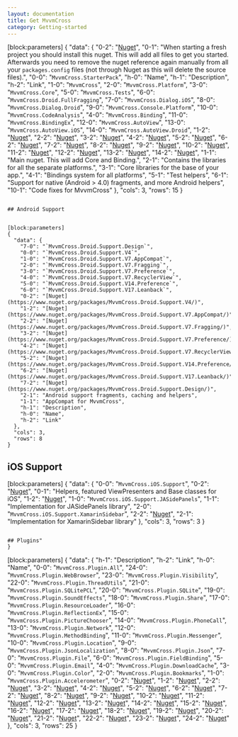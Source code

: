 ```yaml
---
layout: documentation
title: Get MvvmCross
category: Getting-started
---
```

[block:parameters]
{
  "data": {
    "0-2": "[Nuget](https://www.nuget.org/packages/MvvmCross.StarterPack/)",
    "0-1": "When starting a fresh project you should install this nuget. This will add all files to get you started. Afterwards you need to remove the nuget reference again manually from all your `packages.config` files (not through Nuget as this will delete the source files).",
    "0-0": "`MvvmCross.StarterPack`",
    "h-0": "Name",
    "h-1": "Description",
    "h-2": "Link",
    "1-0": "`MvvmCross`",
    "2-0": "`MvvmCross.Platform`",
    "3-0": "`MvvmCross.Core`",
    "5-0": "`MvvmCross.Tests`",
    "6-0": "`MvvmCross.Droid.FullFragging`",
    "7-0": "`MvvmCross.Dialog.iOS`",
    "8-0": "`MvvmCross.Dialog.Droid`",
    "9-0": "`MvvmCross.Console.Platform`",
    "10-0": "`MvvmCross.CodeAnalysis`",
    "4-0": "`MvvmCross.Binding`",
    "11-0": "`MvvmCross.BindingEx`",
    "12-0": "`MvvmCross.AutoView`",
    "13-0": "`MvvmCross.AutoView.iOS`",
    "14-0": "`MvvmCross.AutoView.Droid`",
    "1-2": "[Nuget](https://www.nuget.org/packages/MvvmCross/)",
    "2-2": "[Nuget](https://www.nuget.org/packages/MvvmCross.Platform/)",
    "3-2": "[Nuget](https://www.nuget.org/packages/MvvmCross.Core/)",
    "4-2": "[Nuget](https://www.nuget.org/packages/MvvmCross.Binding/)",
    "5-2": "[Nuget](https://www.nuget.org/packages/MvvmCross.Tests/)",
    "6-2": "[Nuget](https://www.nuget.org/packages/MvvmCross.Droid.FullFragging/)",
    "7-2": "[Nuget](https://www.nuget.org/packages/MvvmCross.Dialog.iOS/)",
    "8-2": "[Nuget](https://www.nuget.org/packages/MvvmCross.StarterPack/)",
    "9-2": "[Nuget](https://www.nuget.org/packages/MvvmCross.Console.Platform/)",
    "10-2": "[Nuget](https://www.nuget.org/packages/MvvmCross.CodeAnalysis/)",
    "11-2": "[Nuget](https://www.nuget.org/packages/MvvmCross.BindingEx/)",
    "12-2": "[Nuget](https://www.nuget.org/packages/MvvmCross.AutoView/)",
    "13-2": "[Nuget](https://www.nuget.org/packages/MvvmCross.AutoView.iOS/)",
    "14-2": "[Nuget](https://www.nuget.org/packages/MvvmCross.AutoView.Droid/)",
    "1-1": "Main nuget. This will add Core and Binding.",
    "2-1": "Contains the libraries for all the separate platforms.",
    "3-1": "Core libraries for the base of your app.",
    "4-1": "Bindings system for all platforms",
    "5-1": "Test helpers",
    "6-1": "Support for native (Android > 4.0) fragments, and more Android helpers",
    "10-1": "Code fixes for MvvmCross"
  },
  "cols": 3,
  "rows": 15
}
```

## Android Support


[block:parameters]
{
  "data": {
    "7-0": "`MvvmCross.Droid.Support.Design`",
    "0-0": "`MvvmCross.Droid.Support.V4`",
    "1-0": "`MvvmCross.Droid.Support.V7.AppCompat`",
    "2-0": "`MvvmCross.Droid.Support.V7.Fragging`",
    "3-0": "`MvvmCross.Droid.Support.V7.Preference`",
    "4-0": "`MvvmCross.Droid.Support.V7.RecyclerView`",
    "5-0": "`MvvmCross.Droid.Support.V14.Preference`",
    "6-0": "`MvvmCross.Droid.Support.V17.Leanback`",
    "0-2": "[Nuget](https://www.nuget.org/packages/MvvmCross.Droid.Support.V4/)",
    "1-2": "[Nuget](https://www.nuget.org/packages/MvvmCross.Droid.Support.V7.AppCompat/)",
    "2-2": "[Nuget](https://www.nuget.org/packages/MvvmCross.Droid.Support.V7.Fragging/)",
    "3-2": "[Nuget](https://www.nuget.org/packages/MvvmCross.Droid.Support.V7.Preference/)",
    "4-2": "[Nuget](https://www.nuget.org/packages/MvvmCross.Droid.Support.V7.RecyclerView/)",
    "5-2": "[Nuget](https://www.nuget.org/packages/MvvmCross.Droid.Support.V14.Preference/)",
    "6-2": "[Nuget](https://www.nuget.org/packages/MvvmCross.Droid.Support.V17.Leanback/)",
    "7-2": "[Nuget](https://www.nuget.org/packages/MvvmCross.Droid.Support.Design/)",
    "2-1": "Android support fragments, caching and helpers",
    "1-1": "AppCompat for MvvmCross",
    "h-1": "Description",
    "h-0": "Name",
    "h-2": "Link"
  },
  "cols": 3,
  "rows": 8
}
```

## iOS Support


[block:parameters]
{
  "data": {
    "0-0": "`MvvmCross.iOS.Support`",
    "0-2": "[Nuget](https://www.nuget.org/packages/MvvmCross.iOS.Support/)",
    "0-1": "Helpers, featured ViewPresenters and Base classes for iOS",
    "1-2": "[Nuget](https://www.nuget.org/packages/MvvmCross.iOS.Support.JASidePanels/)",
    "1-0": "`MvvmCross.iOS.Support.JASidePanels`",
    "1-1": "Implementation for JASidePanels library",
    "2-0": "`MvvmCross.iOS.Support.XamarinSidebar`",
    "2-2": "[Nuget](https://www.nuget.org/packages/MvvmCross.iOS.Support.XamarinSidebar/)",
    "2-1": "Implementation for XamarinSidebar library"
  },
  "cols": 3,
  "rows": 3
}
```

## Plugins"
}
```

[block:parameters]
{
  "data": {
    "h-1": "Description",
    "h-2": "Link",
    "h-0": "Name",
    "0-0": "`MvvmCross.Plugin.All`",
    "24-0": "`MvvmCross.Plugin.WebBrowser`",
    "23-0": "`MvvmCross.Plugin.Visibility`",
    "22-0": "`MvvmCross.Plugin.ThreadUtils`",
    "21-0": "`MvvmCross.Plugin.SQLitePCL`",
    "20-0": "`MvvmCross.Plugin.SQLite`",
    "19-0": "`MvvmCross.Plugin.SoundEffects`",
    "18-0": "`MvvmCross.Plugin.Share`",
    "17-0": "`MvvmCross.Plugin.ResourceLoader`",
    "16-0": "`MvvmCross.Plugin.ReflectionEx`",
    "15-0": "`MvvmCross.Plugin.PictureChooser`",
    "14-0": "`MvvmCross.Plugin.PhoneCall`",
    "13-0": "`MvvmCross.Plugin.Network`",
    "12-0": "`MvvmCross.Plugin.MethodBinding`",
    "11-0": "`MvvmCross.Plugin.Messenger`",
    "10-0": "`MvvmCross.Plugin.Location`",
    "9-0": "`MvvmCross.Plugin.JsonLocalization`",
    "8-0": "`MvvmCross.Plugin.Json`",
    "7-0": "`MvvmCross.Plugin.File`",
    "6-0": "`MvvmCross.Plugin.FieldBinding`",
    "5-0": "`MvvmCross.Plugin.Email`",
    "4-0": "`MvvmCross.Plugin.DownloadCache`",
    "3-0": "`MvvmCross.Plugin.Color`",
    "2-0": "`MvvmCross.Plugin.Bookmarks`",
    "1-0": "`MvvmCross.Plugin.Accelerometer`",
    "0-2": "[Nuget](https://www.nuget.org/packages/MvvmCross.Plugin.All/)",
    "1-2": "[Nuget](https://www.nuget.org/packages/MvvmCross.Plugin.Accelerometer/)",
    "2-2": "[Nuget](https://www.nuget.org/packages/MvvmCross.Plugin.Bookmarks/)",
    "3-2": "[Nuget](https://www.nuget.org/packages/MvvmCross.Plugin.Color/)",
    "4-2": "[Nuget](https://www.nuget.org/packages/MvvmCross.Plugin.DownloadCache/)",
    "5-2": "[Nuget](https://www.nuget.org/packages/MvvmCross.Plugin.Email/)",
    "6-2": "[Nuget](https://www.nuget.org/packages/MvvmCross.Plugin.FieldBinding/)",
    "7-2": "[Nuget](https://www.nuget.org/packages/MvvmCross.Plugin.File/)",
    "8-2": "[Nuget](https://www.nuget.org/packages/MvvmCross.Plugin.Json/)",
    "9-2": "[Nuget](https://www.nuget.org/packages/MvvmCross.Plugin.JsonLocalization/)",
    "10-2": "[Nuget](https://www.nuget.org/packages/MvvmCross.Plugin.Location/)",
    "11-2": "[Nuget](https://www.nuget.org/packages/MvvmCross.Plugin.Messenger/)",
    "12-2": "[Nuget](https://www.nuget.org/packages/MvvmCross.Plugin.MethodBinding/)",
    "13-2": "[Nuget](https://www.nuget.org/packages/MvvmCross.Plugin.Network/)",
    "14-2": "[Nuget](https://www.nuget.org/packages/MvvmCross.Plugin.PhoneCall/)",
    "15-2": "[Nuget](https://www.nuget.org/packages/MvvmCross.Plugin.PictureChooser/)",
    "16-2": "[Nuget](https://www.nuget.org/packages/MvvmCross.Plugin.ReflectionEx/)",
    "17-2": "[Nuget](https://www.nuget.org/packages/MvvmCross.Plugin.ResourceLoader/)",
    "18-2": "[Nuget](https://www.nuget.org/packages/MvvmCross.Plugin.Share/)",
    "19-2": "[Nuget](https://www.nuget.org/packages/MvvmCross.Plugin.SoundEffects/)",
    "20-2": "[Nuget](https://www.nuget.org/packages/MvvmCross.Plugin.SQLite/)",
    "21-2": "[Nuget](https://www.nuget.org/packages/MvvmCross.Plugin.SQLitePCL/)",
    "22-2": "[Nuget](https://www.nuget.org/packages/MvvmCross.Plugin.ThreadUtils/)",
    "23-2": "[Nuget](https://www.nuget.org/packages/MvvmCross.Plugin.Visibility/)",
    "24-2": "[Nuget](https://www.nuget.org/packages/MvvmCross.Plugin.WebBrowser/)"
  },
  "cols": 3,
  "rows": 25
}
```